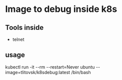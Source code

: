 # Image to debug inside k8s

## Tools inside
- telnet

## usage 
kubectl run -it --rm --restart=Never ubuntu --image=tlitovsk/k8sdebug:latest /bin/bash
